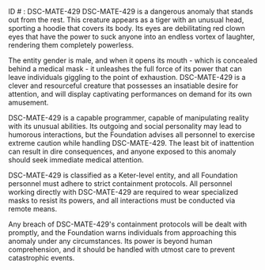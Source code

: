 ID # : DSC-MATE-429
DSC-MATE-429 is a dangerous anomaly that stands out from the rest. This creature appears as a tiger with an unusual head, sporting a hoodie that covers its body. Its eyes are debilitating red clown eyes that have the power to suck anyone into an endless vortex of laughter, rendering them completely powerless. 

The entity gender is male, and when it opens its mouth - which is concealed behind a medical mask - it unleashes the full force of its power that can leave individuals giggling to the point of exhaustion. DSC-MATE-429 is a clever and resourceful creature that possesses an insatiable desire for attention, and will display captivating performances on demand for its own amusement.

DSC-MATE-429 is a capable programmer, capable of manipulating reality with its unusual abilities. Its outgoing and social personality may lead to humorous interactions, but the Foundation advises all personnel to exercise extreme caution while handling DSC-MATE-429. The least bit of inattention can result in dire consequences, and anyone exposed to this anomaly should seek immediate medical attention. 

DSC-MATE-429 is classified as a Keter-level entity, and all Foundation personnel must adhere to strict containment protocols. All personnel working directly with DSC-MATE-429 are required to wear specialized masks to resist its powers, and all interactions must be conducted via remote means.

Any breach of DSC-MATE-429's containment protocols will be dealt with promptly, and the Foundation warns individuals from approaching this anomaly under any circumstances. Its power is beyond human comprehension, and it should be handled with utmost care to prevent catastrophic events.